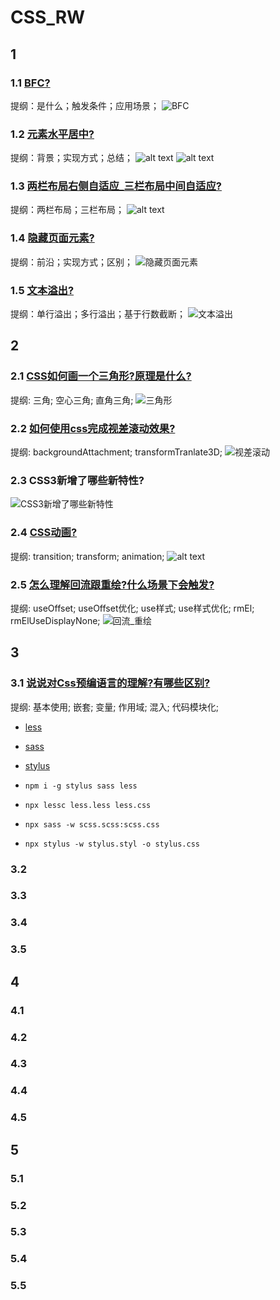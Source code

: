 # CSS_RW

## 1

### 1.1 [BFC?](../../public/1.example/1.FRONT_RW/1/4.BFC.html)

提纲：是什么；触发条件；应用场景；
![BFC](image-2.png)

### 1.2 [元素水平居中?](../../public/1.example/1.FRONT_RW/1/5.元素水平居中.html)

提纲：背景；实现方式；总结；
![alt text](image-3.png)
![alt text](image-4.png)

### 1.3 [两栏布局右侧自适应_三栏布局中间自适应?](../../public/1.example/1.FRONT_RW/2/1.两栏布局右侧自适应_三栏布局中间自适应.html)

提纲：两栏布局；三栏布局；
![alt text](image-5.png)

### 1.4 [隐藏页面元素?](../../public/1.example/1.FRONT_RW/2/2.隐藏页面元素.html)

提纲：前沿；实现方式；区别；
![隐藏页面元素](image-6.png)

### 1.5 [文本溢出?](../../public/1.example/1.FRONT_RW/2/3.文本溢出.html)

提纲：单行溢出；多行溢出；基于行数截断；
![文本溢出](image-7.png)

## 2

### 2.1 [CSS如何画一个三角形?原理是什么?](../../public/1.example/1.FRONT_RW/2/4.三角形.html)

提纲: 三角; 空心三角; 直角三角;
![三角形](image-8.png)

### 2.2 [如何使用css完成视差滚动效果?](../../public/1.example/1.FRONT_RW/2/5.视差滚动.html)

提纲: backgroundAttachment; transformTranlate3D;
![视差滚动](image-9.png)

### 2.3 CSS3新增了哪些新特性?

![CSS3新增了哪些新特性](image-10.png)

### 2.4 [CSS动画?](../../public/1.example/1.FRONT_RW/3/1.CSS动画.html)

提纲: transition; transform; animation;
![alt text](image-11.png)

### 2.5 [怎么理解回流跟重绘?什么场景下会触发?](../../public/1.example/1.FRONT_RW/3/2.回流_重绘.html)

提纲: useOffset; useOffset优化; use样式; use样式优化; rmEl; rmElUseDisplayNone;
![回流_重绘](image-12.png)

## 3

### 3.1 [说说对Css预编语言的理解?有哪些区别?](../../public/1.example/1.FRONT_RW/3/3.Css预编语言/index.html)

提纲: 基本使用; 嵌套; 变量; 作用域; 混入; 代码模块化;

- [less](../../public/1.example/1.FRONT_RW/3/3.Css预编语言/less.less)
- [sass](../../public/1.example/1.FRONT_RW/3/3.Css预编语言/scss.scss)
- [stylus](../../public/1.example/1.FRONT_RW/3/3.Css预编语言/stylus.styl)

- `npm i -g stylus sass less`
- `npx lessc less.less less.css`
- `npx sass -w scss.scss:scss.css`
- `npx stylus -w stylus.styl -o stylus.css`

### 3.2

### 3.3

### 3.4

### 3.5

## 4

### 4.1

### 4.2

### 4.3

### 4.4

### 4.5

## 5

### 5.1

### 5.2

### 5.3

### 5.4

### 5.5
